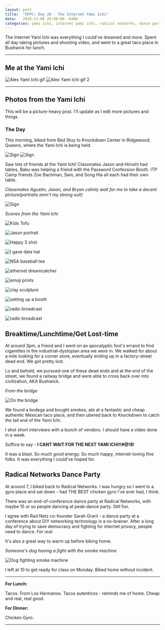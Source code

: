 ```yaml
---
layout: post
title:  "SFPC: Day 28 - The Internet Yami Ichi"
date:   2016-11-06 20:00:00 -0400
categories: yami ichi, internet yami ichi, radical networks, dance party
---
```


The Internet Yami Ichi was everything I could've dreamed and more. Spent all day taking pictures and shooting video, and went to a great taco place in Bushwick for lunch.

-----

<h2>Me at the Yami Ichi</h2>

![Alex Yami Ichi gif](/assets/sfpc-images/alexYamiIchi.gif)
![Alex Yami Ichi gif 2](/assets/sfpc-images/IMG_5449.gif)

-----
<h2>Photos from the Yami Ichi</h2>

This will be a picture-heavy post. I'll update as I edit more pictures and things.

<h3>The Day</h3>

This morning, biked from Bed Stuy to Knockdown Center in Ridgewood, Queens, where the Yami Ichi is being held.

![Sign](/assets/sfpc-images/yamiichi_11062016_0_27.JPG)
![Sign](/assets/sfpc-images/yamiichi_11062016_0_2.JPG)

Saw lots of friends at the Yami Ichi! Classmates Jason and Hiroshi had tables, Baku was helping a friend with the Password Confession Booth. ITP Camp friends Zoe Bachman, Sam, and Song Hia all each had their own table.

*Classmates Agustin, Jason, and Bryan calmly wait for me to take a decent picture(portraits aren't my strong suit)*

![Sign](/assets/sfpc-images/yamiichi_11062016_0_26.JPG)

*Scenes from the Yami Ichi*

![Kids Tofu](/assets/sfpc-images/yamiichi_11062016_0_8.JPG)

![Jason portrait](/assets/sfpc-images/yamiichi_11062016_0_9.JPG)

![Happy 3 shot](/assets/sfpc-images/yamiichi_11062016_0_11.JPG)

![I gave data hat](/assets/sfpc-images/yamiichi_11062016_0_13.JPG)

![NSA baseball tee](/assets/sfpc-images/yamiichi_11062016_0_14.JPG)

![ethernet dreamcatcher](/assets/sfpc-images/yamiichi_11062016_0_17.JPG)

![emoji prints](/assets/sfpc-images/yamiichi_11062016_0_18.JPG)

![clay sculpture](/assets/sfpc-images/yamiichi_11062016_0_20.JPG)

![setting up a booth](/assets/sfpc-images/yamiichi_11062016_0_23.JPG)

![radio broadcast](/assets/sfpc-images/yamiichi_11062016_0_25.JPG)

![radio broadcast](/assets/sfpc-images/IMG_5452.jpg)


<h2>Breaktime/Lunchtime/Get Lost-time</h2>

At around 3pm, a friend and I went on an apocalyptic fool's errand to find cigarettes in the industrial-dystopian area we were in. We walked for about a mile looking for a corner store, eventually ending up in a factory-street dead end. We got pretty lost.

Lo and behold, we pursued one of these dead ends and at the end of the street, we found a railway bridge and were able to cross back over into civilization, AKA Bushwick.

*From the bridge*

![On the bridge](/assets/sfpc-images/IMG_5450.jpg)

We found a bodega and bought smokes, ate at a fantastic and cheap authentic Mexican taco place, and then ubered back to Knockdown to catch the tail end of the Yami Ichi.

I shot short interviews with a bunch of vendors. I should have a video done in a week.

Suffice to say - **I CANT WAIT FOR THE NEXT YAMI ICHI!!#@!$!**

It was a blast. So much good energy. So much happy, internet-loving fine folks. It was everything I could've hoped for.

<h2>Radical Networks Dance Party</h2>

At around 7, I biked back to Radical Networks. I was hungry so I went to a gyro place and sat down - had THE BEST chicken gyro I've ever had, I think.

There was an end-of-conference dance party at Radical Networks, with maybe 15 or so people dancing at peak-dance party. Still fun.

I agree with Rad Netz co-founder Sarah Grant - a dance party at a conference about DIY networking technology is a no-brainer. After a long day of trying to save democracy and fighting for internet privacy, people need to dance.
*For real.*

It's also a great way to warm up before biking home.

*Someone's dog having a fight with the smoke machine*

![Dog fighting smoke machine](/assets/sfpc-images/IMG_5454.jpg)

I left at 10 to get ready for class on Monday. Biked home without incident.

-----

**For Lunch:**

Tacos. From Los Hermanos. Tacos autenticos - reminds me of home. Cheap and real, real good.

**For Dinner:**

Chicken Gyro.

-----

